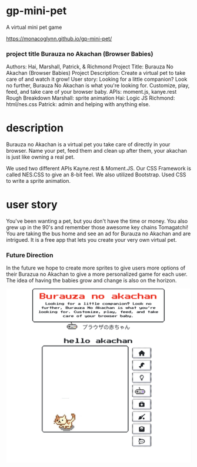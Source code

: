 # gp-mini-pet

A virtual mini pet game

https://monacoglynn.github.io/gp-mini-pet/

### project title Burauza no Akachan (Browser Babies)

Authors: Hai, Marshall, Patrick, & Richmond
Project Title: Burauza No Akachan (Browser Babies)
Project Description: Create a virtual pet to take care of and watch it grow!
User story: Looking for a little companion? Look no further, Burauza No Akachan is what you're looking for. Customize, play, feed, and take care of your browser baby.
APIs: moment.js, kanye.rest
Rough Breakdown
Marshall: sprite animation
Hai: Logic JS
Richmond: html/nes.css
Patrick: admin and helping with anything else.

# description

Burauza no Akachan is a virtual pet you take care of directly in your browser. Name your pet, feed them and clean up after them, your akachan is just like owning a real pet.

We used two different APIs Kayne.rest & Moment.JS. Our CSS Framework is called NES.CSS to give an 8-bit feel. We also utilized Bootstrap. Used CSS to write a sprite animation.

# user story

You've been wanting a pet, but you don't have the time or money. You also grew up in the 90's and remember those awesome key chains Tomagatchi! You are taking the bus home and see an ad for Burauza no Akachan and are intrigued. It is a free app that lets you create your very own virtual pet.

### Future Direction

In the future we hope to create more sprites to give users more options of their Burazua no Akachan to give a more personalized game for each user. The idea of having the babies grow and change is also on the horizon.

![splash-page](./assets/imgs/splash.jpg)
